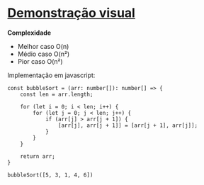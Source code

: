 # [Demonstração visual](https://bubble-sort-js.netlify.app)

**Complexidade**
 - Melhor caso O(n)
- Médio caso O(n²)
- Pior caso O(n²)

Implementação em javascript:
```
const bubbleSort = (arr: number[]): number[] => {
    const len = arr.length;

    for (let i = 0; i < len; i++) {
        for (let j = 0; j < len; j++) {
            if (arr[j] > arr[j + 1]) {
                [arr[j], arr[j + 1]] = [arr[j + 1], arr[j]];
            }
        }
    }

    return arr;
}

bubbleSort([5, 3, 1, 4, 6])
```